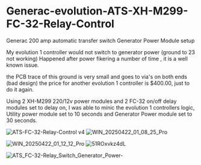 # Generac-evolution-ATS-XH-M299-FC-32-Relay-Control
Generac 200 amp automatic transfer switch Generator Power Module setup

My evolution 1 controller would not switch to generator power (ground to 23 not working) Happened after power fikering a number of time , it is a well known issue.

the PCB trace of this ground is very small and goes to via's on both ends (bad design) the price for another evolution 1 controller is $400.00, just to do it again.

Using 2 XH-M299 220/12v power modules and 2 FC-32 on/off delay modules set to delay on, I was able to minic the evolution 1 controllers logic, Utility power module set to 10 seconds and Generator Power module set to 30 seconds.

![ATS-FC-32-Relay-Control v4](https://github.com/user-attachments/assets/3abfb17b-9f8a-4026-a115-d1582021d6ec)  ![WIN_20250422_01_08_25_Pro](https://github.com/user-attachments/assets/f4843c94-8e83-4bcd-9d7e-20678488cd64)

![WIN_20250422_01_12_12_Pro](https://github.com/user-attachments/assets/369115ee-e11c-4fcf-a166-cb95296c19f2)   ![51ROxvkz4dL](https://github.com/user-attachments/assets/3d673952-681c-48be-8f90-f028855c78bf)


![ATS_FC-32-Relay_Switch_Generator_Power-](https://github.com/user-attachments/assets/4a1990c6-3be6-4f06-b012-506aee4612ab)





